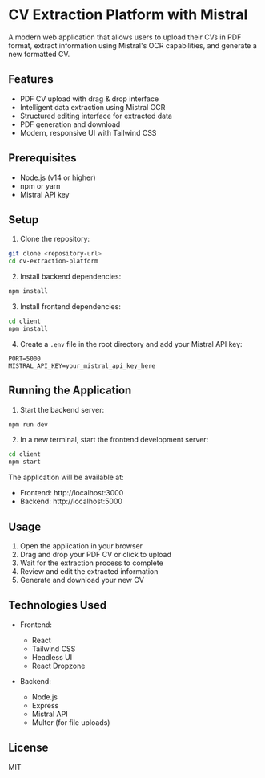 # CV Extraction Platform with Mistral

A modern web application that allows users to upload their CVs in PDF format, extract information using Mistral's OCR capabilities, and generate a new formatted CV.

## Features

- PDF CV upload with drag & drop interface
- Intelligent data extraction using Mistral OCR
- Structured editing interface for extracted data
- PDF generation and download
- Modern, responsive UI with Tailwind CSS

## Prerequisites

- Node.js (v14 or higher)
- npm or yarn
- Mistral API key

## Setup

1. Clone the repository:
```bash
git clone <repository-url>
cd cv-extraction-platform
```

2. Install backend dependencies:
```bash
npm install
```

3. Install frontend dependencies:
```bash
cd client
npm install
```

4. Create a `.env` file in the root directory and add your Mistral API key:
```
PORT=5000
MISTRAL_API_KEY=your_mistral_api_key_here
```

## Running the Application

1. Start the backend server:
```bash
npm run dev
```

2. In a new terminal, start the frontend development server:
```bash
cd client
npm start
```

The application will be available at:
- Frontend: http://localhost:3000
- Backend: http://localhost:5000

## Usage

1. Open the application in your browser
2. Drag and drop your PDF CV or click to upload
3. Wait for the extraction process to complete
4. Review and edit the extracted information
5. Generate and download your new CV

## Technologies Used

- Frontend:
  - React
  - Tailwind CSS
  - Headless UI
  - React Dropzone

- Backend:
  - Node.js
  - Express
  - Mistral API
  - Multer (for file uploads)

## License

MIT 